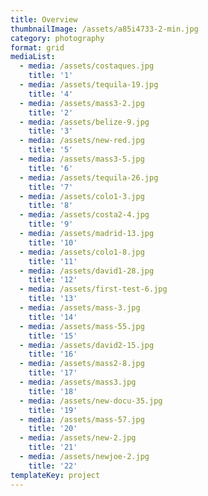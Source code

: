 ```yaml
---
title: Overview
thumbnailImage: /assets/a85i4733-2-min.jpg
category: photography
format: grid
mediaList:
  - media: /assets/costaques.jpg
    title: '1'
  - media: /assets/tequila-19.jpg
    title: '4'
  - media: /assets/mass3-2.jpg
    title: '2'
  - media: /assets/belize-9.jpg
    title: '3'
  - media: /assets/new-red.jpg
    title: '5'
  - media: /assets/mass3-5.jpg
    title: '6'
  - media: /assets/tequila-26.jpg
    title: '7'
  - media: /assets/colo1-3.jpg
    title: '8'
  - media: /assets/costa2-4.jpg
    title: '9'
  - media: /assets/madrid-13.jpg
    title: '10'
  - media: /assets/colo1-8.jpg
    title: '11'
  - media: /assets/david1-28.jpg
    title: '12'
  - media: /assets/first-test-6.jpg
    title: '13'
  - media: /assets/mass-3.jpg
    title: '14'
  - media: /assets/mass-55.jpg
    title: '15'
  - media: /assets/david2-15.jpg
    title: '16'
  - media: /assets/mass2-8.jpg
    title: '17'
  - media: /assets/mass3.jpg
    title: '18'
  - media: /assets/new-docu-35.jpg
    title: '19'
  - media: /assets/mass-57.jpg
    title: '20'
  - media: /assets/new-2.jpg
    title: '21'
  - media: /assets/newjoe-2.jpg
    title: '22'
templateKey: project
---
```


